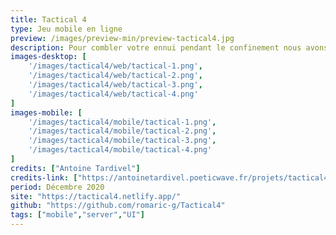 ```yaml
---
title: Tactical 4
type: Jeu mobile en ligne
preview: /images/preview-min/preview-tactical4.jpg
description: Pour combler votre ennui pendant le confinement nous avons développé Tactical4. C’est un jeu en ligne basé sur le jeu puissance 4. Il vous permet de créer des parties en ligne et donc de jouer à distance, avec vos amis sur n’importe quel support.
images-desktop: [
    '/images/tactical4/web/tactical-1.png',
    '/images/tactical4/web/tactical-2.png',
    '/images/tactical4/web/tactical-3.png',
    '/images/tactical4/web/tactical-4.png'
]
images-mobile: [
    '/images/tactical4/mobile/tactical-1.png',
    '/images/tactical4/mobile/tactical-2.png',
    '/images/tactical4/mobile/tactical-3.png',
    '/images/tactical4/mobile/tactical-4.png'
]
credits: ["Antoine Tardivel"]
credits-link: ["https://antoinetardivel.poeticwave.fr/projets/tactical4"]
period: Décembre 2020
site: "https://tactical4.netlify.app/"
github: "https://github.com/romaric-g/Tactical4"
tags: ["mobile","server","UI"]
---
```


